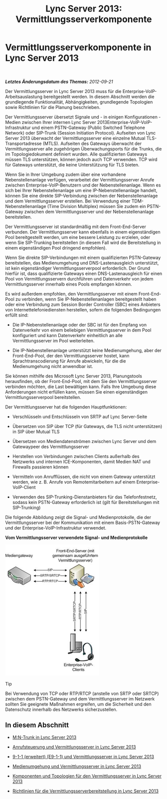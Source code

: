﻿---
title: 'Lync Server 2013: Vermittlungsserverkomponente'
TOCTitle: Vermittlungsserverkomponente
ms:assetid: 5b19edef-4a54-43c9-aa12-5643b8108355
ms:mtpsurl: https://technet.microsoft.com/de-de/library/Gg398399(v=OCS.15)
ms:contentKeyID: 49294113
ms.date: 05/19/2016
mtps_version: v=OCS.15
ms.translationtype: HT
---

# Vermittlungsserverkomponente in Lync Server 2013

 

_**Letztes Änderungsdatum des Themas:** 2012-09-21_

Der Vermittlungsserver in Lync Server 2013 muss für die Enterprise-VoIP-Arbeitsauslastung bereitgestellt werden. In diesem Abschnitt werden die grundlegende Funktionalität, Abhängigkeiten, grundlegende Topologien sowie Richtlinien für die Planung beschrieben.

Der Vermittlungsserver übersetzt Signale und - in einigen Konfigurationen - Medien zwischen Ihrer internen Lync Server 2013Enterprise-VoIP-VoIP-Infrastruktur und einem PSTN-Gateway (Public Switched Telephone Network) oder SIP-Trunk (Session Initiation Protocol). Aufseiten von Lync Server 2013 überwacht der Vermittlungsserver eine einzelne Mutual TLS-Transportadresse (MTLS). Aufseiten des Gateways überwacht der Vermittlungsserver alle zugehörigen Überwachungsports für die Trunks, die im Topologiedokument definiert wurden. Alle qualifizierten Gateways müssen TLS unterstützen, können jedoch auch TCP verwenden. TCP wird für Gateways unterstützt, die keine Unterstützung für TLS bieten.

Wenn Sie in Ihrer Umgebung zudem über eine vorhandene Nebenstellenanlage verfügen, verarbeitet der Vermittlungsserver Anrufe zwischen Enterprise-VoIP-Benutzern und der Nebenstellenanlage. Wenn es sich bei Ihrer Nebenstellenanlage um eine IP-Nebenstellenanlage handelt, können Sie eine direkte SIP-Verbindung zwischen der Nebenstellenanlage und dem Vermittlungsserver erstellen. Bei Verwendung einer TDM-Nebenstellenanlage (Time Division Multiplex) müssen Sie zudem ein PSTN-Gateway zwischen dem Vermittlungsserver und der Nebenstellenanlage bereitstellen.

Der Vermittlungsserver ist standardmäßig mit dem Front-End-Server verbunden. Der Vermittlungsserver kann ebenfalls in einem eigenständigen Pool bereitgestellt werden, um eine bessere Leistung zu erzielen, oder wenn Sie SIP-Trunking bereitstellen (in diesem Fall wird die Bereitstellung in einem eigenständigen Pool dringend empfohlen).

Wenn Sie direkte SIP-Verbindungen mit einem qualifizierten PSTN-Gateway bereitstellen, das Medienumgehung und DNS-Lastenausgleich unterstützt, ist kein eigenständiger Vermittlungsserverpool erforderlich. Der Grund hierfür ist, dass qualifizierte Gateways einen DNS-Lastenausgleich für einen Pool von Vermittlungsservern durchführen und Datenverkehr von jedem Vermittlungsserver innerhalb eines Pools empfangen können.

Es wird außerdem empfohlen, den Vermittlungsserver mit einem Front-End-Pool zu verbinden, wenn Sie IP-Nebenstellenanlagen bereitgestellt haben oder eine Verbindung zum Session Border Controller (SBC) eines Anbieters von Internettelefoniediensten herstellen, sofern die folgenden Bedingungen erfüllt sind:

  - Die IP-Nebenstellenanlage oder der SBC ist für den Empfang von Datenverkehr von einem beliebigen Vermittlungsserver in dem Pool konfiguriert und kann Datenverkehr einheitlich an alle Vermittlungsserver im Pool weiterleiten.

  - Die IP-Nebenstellenanlage unterstützt keine Medienumgehung, aber der Front-End-Pool, der den Vermittlungsserver hostet, kann Sprachtranscodierung für Anrufe abwickeln, für die die Medienumgehung nicht anwendbar ist.

Sie können mithilfe des Microsoft Lync Server 2013, Planungstools herausfinden, ob der Front-End-Pool, mit dem Sie den Vermittlungsserver verbinden möchten, die Last bewältigen kann. Falls Ihre Umgebung diese Anforderungen nicht erfüllen kann, müssen Sie einen eigenständigen Vermittlungsserverpool bereitstellen.

Der Vermittlungsserver hat die folgenden Hauptfunktionen:

  - Verschlüsseln und Entschlüsseln von SRTP auf Lync Server-Seite

  - Übersetzen von SIP über TCP (für Gateways, die TLS nicht unterstützen) in SIP über Mutual TLS

  - Übersetzen von Mediendatenströmen zwischen Lync Server und dem Gatewaypeer des Vermittlungsserver

  - Herstellen von Verbindungen zwischen Clients außerhalb des Netzwerks und internen ICE-Komponenten, damit Medien NAT und Firewalls passieren können

  - Vermitteln von Anrufflüssen, die nicht von einem Gateway unterstützt werden, wie z. B. Anrufe von Remotemitarbeitern auf einem Enterprise-VoIP-Client

  - Verwenden des SIP-Trunking-Dienstanbieters für das Telefonfestnetz, sodass kein PSTN-Gateway erforderlich ist (gilt für Bereitstellungen mit SIP-Trunking)

Die folgende Abbildung zeigt die Signal- und Medienprotokolle, die der Vermittlungsserver bei der Kommunikation mit einem Basis-PSTN-Gateway und der Enterprise-VoIP-Infrastruktur verwendet.

**Vom Vermittlungsserver verwendete Signal- und Medienprotokolle**

![Vermittlungsserverprotokolle (Diagramm)](images/Gg398399.c3d39ba0-e323-4a58-8f07-4e80d3278af2(OCS.15).jpg "Vermittlungsserverprotokolle (Diagramm)")


> [!TIP]
> Bei Verwendung von TCP oder RTP/RTCP (anstelle von SRTP oder SRTCP) zwischen dem PSTN-Gateway und dem Vermittlungsserver im Netzwerk sollten Sie geeignete Maßnahmen ergreifen, um die Sicherheit und den Datenschutz innerhalb des Netzwerks sicherzustellen.



## In diesem Abschnitt

  - [M:N-Trunk in Lync Server 2013](lync-server-2013-m-n-trunk.md)

  - [Anrufsteuerung und Vermittlungsserver in Lync Server 2013](lync-server-2013-call-admission-control-and-mediation-server.md)

  - [9-1-1 (erweitert) (E9-1-1) und Vermittlungsserver in Lync Server 2013](lync-server-2013-enhanced-9-1-1-e9-1-1-and-mediation-server.md)

  - [Medienumgehung und Vermittlungsserver in Lync Server 2013](lync-server-2013-media-bypass-and-mediation-server.md)

  - [Komponenten und Topologien für den Vermittlungsserver in Lync Server 2013](lync-server-2013-components-and-topologies-for-mediation-server.md)

  - [Richtlinien für die Vermittlungsserverbereitstellung in Lync Server 2013](lync-server-2013-deployment-guidelines-for-mediation-server.md)

